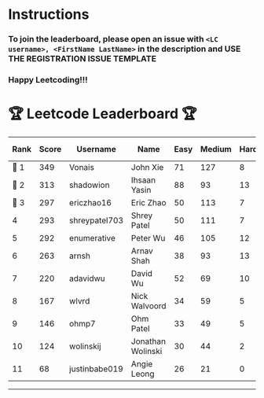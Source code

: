 # Instructions
### To join the leaderboard, please open an issue with `<LC username>, <FirstName LastName>` in the description and USE THE REGISTRATION ISSUE TEMPLATE
### Happy Leetcoding!!!


# 🏆 Leetcode Leaderboard 🏆

| Rank | Score | Username       | Name | Easy | Medium | Hard | Problems Solved |
|------|----------------|-----------------|-------------------|--------------|--------------|--------------|--------------|
| 🥇 1 | 349 | Vonais | John Xie | 71 | 127 | 8 | 206 |
| 🥈 2 | 313 | shadowion | Ihsaan Yasin | 88 | 93 | 13 | 194 |
| 🥉 3 | 297 | ericzhao16 | Eric Zhao | 50 | 113 | 7 | 170 |
| 4 | 293 | shreypatel703 | Shrey Patel | 50 | 111 | 7 | 168 |
| 5 | 292 | enumerative | Peter Wu | 46 | 105 | 12 | 163 |
| 6 | 263 | arnsh | Arnav Shah | 38 | 93 | 13 | 144 |
| 7 | 220 | adavidwu | David Wu | 52 | 69 | 10 | 131 |
| 8 | 167 | wlvrd | Nick Walvoord | 34 | 59 | 5 | 98 |
| 9 | 146 | ohmp7 | Ohm Patel | 33 | 49 | 5 | 87 |
| 10 | 124 | wolinskij | Jonathan Wolinski | 30 | 44 | 2 | 76 |
| 11 | 68 | justinbabe019 | Angie Leong | 26 | 21 | 0 | 47 |
---